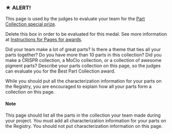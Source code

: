 ### ★ ALERT!

This page is used by the judges to evaluate your team for the [Part Collection special prize](http://2016.igem.org/Judging/Awards#Special_Prizes).

Delete this box in order to be evaluated for this medal. See more information at [Instructions for Pages for awards](http://2016.igem.org/Judging/Pages_for_Awards/Instructions).

Did your team make a lot of great parts? Is there a theme that ties all your parts together? Do you have more than 10 parts in this collection? Did you make a CRISPR collection, a MoClo collection, or a collection of awesome pigment parts? Describe your parts collection on this page, so the judges can evaluate you for the Best Part Collection award.

While you should put all the characterization information for your parts on the Registry, you are encouraged to explain how all your parts form a collection on this page.

#### Note

This page should list all the parts in the collection your team made during your project. You must add all characterization information for your parts on the Registry. You should not put characterization information on this page.

